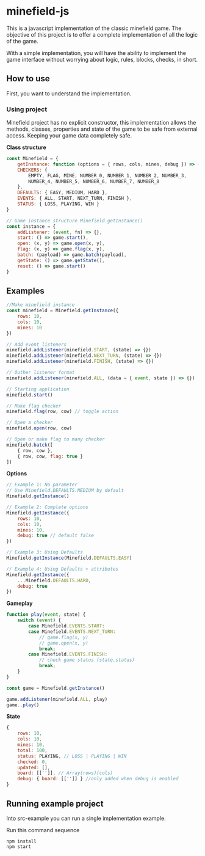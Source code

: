 # minefield-js

This is a javascript implementation of the classic minefield game. The objective of this project is to offer a complete implementation of all the logic of the game.

With a simple implementation, you will have the ability to implement the game interface without worrying about logic, rules, blocks, checks, in short.

## How to use

First, you want to understand the implementation.

### Using project
Minefield project has no explicit constructor, this implementation allows the methods, classes, properties and state of the game to be safe from external access. Keeping your game data completely safe.

**Class structure**
```js
const Minefield = {
    getInstance: function (options = { rows, cols, mines, debug }) => {},
    CHECKERS: {
        EMPTY, FLAG, MINE, NUMBER_0, NUMBER_1, NUMBER_2, NUMBER_3,
        NUMBER_4, NUMBER_5, NUMBER_6, NUMBER_7, NUMBER_8
    },
    DEFAULTS: { EASY, MEDIUM, HARD },
    EVENTS: { ALL, START, NEXT_TURN, FINISH },
    STATUS: { LOSS, PLAYING, WIN }
}

// Game instance structure Minefield.getInstance()
const instance = {
    addListener: (event, fn) => {},
    start: () => game.start(),
    open: (x, y) => game.open(x, y),
    flag: (x, y) => game.flag(x, y),
    batch: (payload) => game.batch(payload),
    getState: () => game.getState(),
    reset: () => game.start()
}
```

## Examples
```js
//Make minefield instance
const minefield = Minefield.getInstance({
    rows: 10,
    cols: 10,
    mines: 10
})

// Add event listeners
minefield.addListener(minefield.START, (state) => {})
minefield.addListener(minefield.NEXT_TURN, (state) => {})
minefield.addListener(minefield.FINISH, (state) => {})

// Outher listener format
minefield.addListener(minefield.ALL, (data = { event, state }) => {})

// Starting application
minefield.start()

// Make flag checker
minefield.flag(row, cow) // toggle action

// Open a checker
minefield.open(row, cow)

// Open or make flag to many checker
minefield.batck([
    { row, cow },
    { row, cow, flag: true }
])
```

**Options**
```js
// Example 1: No parameter
// Use Minefield.DEFAULTS.MEDIUM by default
Minefield.getInstance()

// Example 2: Complete options
Minefield.getInstance({
    rows: 10,
    cols: 10,
    mines: 10,
    debug: true // default false
})

// Example 3: Using Defaults
Minefield.getInstance(Minefield.DEFAULTS.EASY)

// Example 4: Using Defaults + attributes
Minefield.getInstance({
    ...Minefield.DEFAULTS.HARD,
    debug: true
})
```

**Gameplay**
```js
function play(event, state) {
    switch (event) {
        case Minefield.EVENTS.START:
        case Minefield.EVENTS.NEXT_TURN:
            // game.flag(x, y)
            // game.open(x, y)
            break;
        case Minefield.EVENTS.FINISH:
            // check game status (state.status)
            break;
    }
}

const game = Minefield.getInstance()

game.addListener(minefield.ALL, play)
game..play()

```
**State**
```js
{
    rows: 10,
    cols: 10,
    mines: 10,
    total: 100,
    status: PLAYING, // LOSS | PLAYING | WIN
    checked: 0,
    updated: [],
    board: [['']], // Array(rows)(cols)
    debug: { board: [['']] } //only added when debug is enabled
}
```

## Running example project

Into src-example you can run a single implementation example.

Run this command sequence

```shell
npm install
npm start
```

